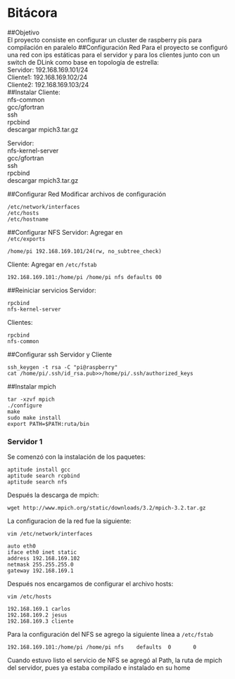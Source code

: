 # Bitácora
##Objetivo  
El proyecto consiste en configurar un cluster de raspberry pis para compilación en paralelo 
##Configuración Red
Para el proyecto se configuró una red con ips estáticas para el servidor y para los clientes junto con un switch de DLink como base en topología de estrella:  
Servidor: 192.168.169.101/24  
Cliente1: 192.168.169.102/24  
Cliente2: 192.168.169.103/24  
##Instalar
Cliente:  
nfs-common  
gcc/gfortran  
ssh  
rpcbind  
descargar mpich3.tar.gz  

Servidor:  
nfs-kernel-server  
gcc/gfortran  
ssh  
rpcbind  
descargar mpich3.tar.gz   

##Configurar Red
Modificar archivos de configuración  
```
/etc/network/interfaces
/etc/hosts
/etc/hostname
```

##Configurar NFS
Servidor: Agregar en  
`/etc/exports`

`/home/pi 192.168.169.101/24(rw, no_subtree_check)`

Cliente: Agregar en `/etc/fstab`

`192.168.169.101:/home/pi /home/pi nfs defaults 00`

##Reiniciar servicios
Servidor:  
```
rpcbind
nfs-kernel-server
```

Clientes:  
```
rpcbind
nfs-common
```
##Configurar ssh
Servidor y Cliente  
```
ssh_keygen -t rsa -C "pi@raspberry"
cat /home/pi/.ssh/id_rsa.pub>>/home/pi/.ssh/authorized_keys
```

##Instalar mpich
```
tar -xzvf mpich
./configure
make
sudo make install
export PATH=$PATH:ruta/bin
```

### Servidor 1

Se comenzó con la instalación de los paquetes:

```
aptitude install gcc
aptitude search rcpbind
aptitude search nfs
```

Después la descarga de mpich:

```
wget http://www.mpich.org/static/downloads/3.2/mpich-3.2.tar.gz
```

La configuracion de la red fue la siguiente:

```
vim /etc/network/interfaces
```

```
auto eth0
iface eth0 inet static
address 192.168.169.102
netmask 255.255.255.0
gateway 192.168.169.1
```

Después nos encargamos de configurar el archivo hosts:

```
vim /etc/hosts
```

```
192.168.169.1 carlos
192.168.169.2 jesus
192.168.169.3 cliente
```

Para la configuración del NFS se agrego la siguiente línea a `/etc/fstab`

```
192.168.169.101:/home/pi /home/pi nfs    defaults  0       0
```

Cuando estuvo listo el servicio de NFS se agregó al Path, la ruta de mpich del servidor, pues ya estaba compilado e instalado en su home